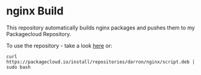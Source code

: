 nginx Build
============

This repository automatically builds nginx packages and pushes them to my Packagecloud Repository.

To use the repository - take a look [here](https://packagecloud.io/darron/nginx/install) or:

`curl https://packagecloud.io/install/repositories/darron/nginx/script.deb | sudo bash`
